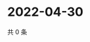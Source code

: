 # 2022-04-30

共 0 条

<!-- BEGIN WEIBO -->
<!-- 最后更新时间 Sat Apr 30 2022 06:13:41 GMT+0800 (China Standard Time) -->

<!-- END WEIBO -->
